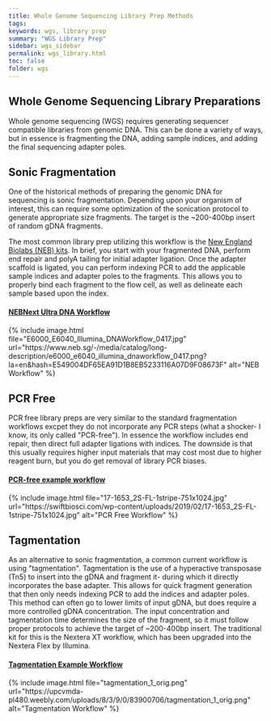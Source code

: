 ```yaml
---
title: Whole Genome Sequencing Library Prep Methods
tags: 
keywords: wgs, library prep
summary: "WGS Library Prep"
sidebar: wgs_sidebar
permalink: wgs_library.html
toc: false
folder: wgs
---
```


## Whole Genome Sequencing Library Preparations
Whole genome sequencing (WGS) requires generating sequencer compatible libraries from genomic DNA. This can be done a variety of ways, but in essence is fragmenting the DNA, adding sample indices, and adding the final sequencing adapter poles.

## Sonic Fragmentation
One of the historical methods of preparing the genomic DNA for sequencing is sonic fragmentation. Depending upon your organism of interest, this can require some optimization of the sonication protocol to generate appropriate size fragments. The target is the ~200-400bp insert of random gDNA fragments. 

The most common library prep utilizing this workflow is the [New England Biolabs (NEB) kits](https://www.neb.com/products/e7645-nebnext-ultra-ii-dna-library-prep-kit-for-illumina#Product%20Information). In brief, you start with your fragmented DNA, perform end repair and polyA tailing for initial adapter ligation. Once the adapter scaffold is ligated, you can perform indexing PCR to add the applicable sample indices and adapter poles to the fragments. This allows you to properly bind each fragment to the flow cell, as well as delineate each sample based upon the index. 

<div class="panel-group" id="accordion">
    <div class="panel panel-default">
        <div class="panel-heading">
            <h4 class="panel-title">
                <a class="noCrossRef accordion-toggle" data-toggle="collapse" data-parent="#accordion" href="#collapseOne">NEBNext Ultra DNA Workflow</a>
            </h4>
        </div>
        <div id="collapseOne" class="panel-collapse collapse noCrossRef">
            <div class="panel-body">
                {% include image.html file="E6000_E6040_Illumina_DNAWorkflow_0417.jpg" url="https://www.neb.sg/-/media/catalog/long-description/e6000_e6040_illumina_dnaworkflow_0417.png?la=en&hash=E549004DF65EA91D1B8EB5233116A07D9F08673F" alt="NEB Workflow" %}
            </div>
        </div>
    </div>
</div>
<!-- /.panel-group -->

## PCR Free
PCR free library preps are very similar to the standard fragmentation workflows excpet they do not incorporate any PCR steps (what a shocker- I know, its only called "PCR-free"). In essence the workflow includes end repair, then direct full adapter ligations with indices. The downside is that this usually requires higher input materials that may cost most due to higher reagent burn, but you do get removal of library PCR biases. 

<div class="panel-group" id="accordion">
    <div class="panel panel-default">
        <div class="panel-heading">
            <h4 class="panel-title">
                <a class="noCrossRef accordion-toggle" data-toggle="collapse" data-parent="#accordion" href="#collapseOne">PCR-free example workflow</a>
            </h4>
        </div>
        <div id="collapseOne" class="panel-collapse collapse noCrossRef">
            <div class="panel-body">
                {% include image.html file="17-1653_2S-FL-1stripe-751x1024.jpg" url="https://swiftbiosci.com/wp-content/uploads/2019/02/17-1653_2S-FL-1stripe-751x1024.jpg" alt="PCR Free Workflow" %}
            </div>
        </div>
    </div>
</div>
<!-- /.panel-group -->

## Tagmentation
As an alternative to sonic fragmentation, a common current workflow is using "tagmentation". Tagmentation is the use of a hyperactive transposase (Tn5) to insert into the gDNA and fragment it- during which it directly incorporates the base adapter. This allows for quick fragment generation that then only needs indexing PCR to add the indices and adapter poles. This method can often go to lower limits of input gDNA, but does require a more controlled gDNA concentration. The input concentration and tagmentation time determines the size of the fragment, so it must follow proper protocols to achieve the target of ~200-400bp insert. The traditional kit for this is the Nextera XT workflow, which has been upgraded into the Nextera Flex by Illumina. 

<div class="panel-group" id="accordion">
    <div class="panel panel-default">
        <div class="panel-heading">
            <h4 class="panel-title">
                <a class="noCrossRef accordion-toggle" data-toggle="collapse" data-parent="#accordion" href="#collapseOne">Tagmentation Example Workflow</a>
            </h4>
        </div>
        <div id="collapseOne" class="panel-collapse collapse noCrossRef">
            <div class="panel-body">
                {% include image.html file="tagmentation_1_orig.png" url="https://upcvmda-pl480.weebly.com/uploads/8/3/9/0/83900706/tagmentation_1_orig.png" alt="Tagmentation Workflow" %}
            </div>
        </div>
    </div>
</div>
<!-- /.panel-group -->
